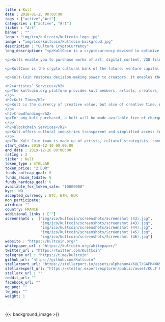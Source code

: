 ```yaml
---
title : Kult
date : 2018-01-25 00:00:00
tags : ["active","Art"]
categories : ["active", "Art"]
ticket : "Art"
banner : ""
logo : "img/ico/kultcoin/kultcoin-logo.jpg"
image : "img/ico/kultcoin/kultcoin-backgroud.jpg"
description : "Culture CryptoCurrency"
long_description: "<p>KultCoin is a cryptocurrency devised to optimize commercial exchanges in the cultural economy.</p>

<p>Kults enable you to purchase works of art, digital content, VOD films, music streaming, books, movie or theater tickets…</p>

<p>KultCoin is the crypto cultural bank of the future: venture capital to support creative and cultural development.</p>

<p>Kult-Coin restores decision-making power to creators. It enables them to reclaim their role as vital protagonists in the cultural economy.</p>

<h2>Artistes’ Services</h2>
<p>The kultcoin.org platform provides kult members, artists, creators, craftspeople, cultural agents with an account, payment methods, credit cards such as Visa or MasterCard and the option of trading with crypto currencies.
</p>
<h2>Kult Time</h2>
<p>Kult is the currency of creative value, but also of creative time. At the outset, a kult represents an hour of artistic work. The goal is to enhance the creative time of all artists. Because all creators are equal to the kult whatever the value or public recognition of the work created during « kult time ».
</p>
<h2>Crowdfunding</h2>
<p>For any kult purchased, a kult will be made available free of charge to artists and cultural representatives. Any investor in the kult project will therefore be a sponsor because by buying a Kult, he or she finances the share that goes to the artists and cultural agents.
</p>
<h2>Blockchain Services</h2>
<p>Kult offers cultural industries transparent and simplified access to the blockchain. It will also provide smart contracts drawn up to certify the authenticity of works of art, ensure copyright distribution, establish contracts for movie co-productions, music rights, etc.
</p>
<p>The Kult Coin team is made up of artists, cultural strategists, communicators, developers, creators from a wide variety of backgrounds and experiences, all of whom possess thorough knowledge of cultural sectors and know how to address current issues and needs.</p>"
start_date: 2018-12-10 00:00:00
end_date : 2019-12-10 00:00:00
rating : 2
ticker : Kult
token_type : STELLAR
token_price: "2 EUR" 
funds_softcap_goal: 0 
funds_raise_todate: 0 
funds_hardcap_goal: 0 
available_for_token_sale: "10000000"
kyc:  NO
accepted_currency : BTC, ETH, EUR 
non_participate:  
airdrop: ""
country: FRANCE
additional_links : [""]
screenshots :  ["img/ico/kultcoin/screenshots/Screenshot (43).jpg",
                "img/ico/kultcoin/screenshots/screenshot (43).jpg",
                "img/ico/kultcoin/screenshots/Screenshot (44).jpg",
                "img/ico/kultcoin/screenshots/Screenshot (45).jpg",
                "img/ico/kultcoin/screenshots/Screenshot (46).jpg"]
website : "https://kultcoin.org/"
whitepaper_url : "https://kultcoin.org/whitepaper/"
twitter_url : "https://twitter.com/KultCoin"
telegram_url : "https://t.me/kultcoin"
github_url: "https://github.com/Kultcoin"
stellarport_url: "https://stellarport.io/assets/alphanum4/KULT/GAFM4W6SHP47PD63LVIK47B5NZMTS4XAPTBGCNA3XAER3VNWGI5FSVUT"
stellarexpert_url: "https://stellar.expert/explorer/public/asset/KULT-GAFM4W6SHP47PD63LVIK47B5NZMTS4XAPTBGCNA3XAER3VNWGI5FSVUT"
stellarx_url : ""
reddit_url: ""
facebook_url: ""
og_png: ""
tw_png: ""
weight: 1

---
```



{{< background_image >}}
